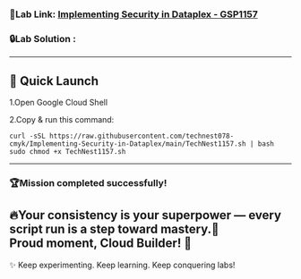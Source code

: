 ###  🎯Lab Link: [Implementing Security in Dataplex - GSP1157](https://www.cloudskillsboost.google/focuses/67213?parent=catalog)


### 🔒Lab Solution :
---

## 🚀 Quick Launch
1.Open Google Cloud Shell

2.Copy & run this command:

```
curl -sSL https://raw.githubusercontent.com/technest078-cmyk/Implementing-Security-in-Dataplex/main/TechNest1157.sh | bash
sudo chmod +x TechNest1157.sh

```

---

### 🏆Mission completed successfully! 
🔥Your consistency is your superpower — every script run is a step toward mastery.🌟  
Proud moment, Cloud Builder! 🎊  
---

✨ Keep experimenting. Keep learning. Keep conquering labs!  

